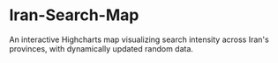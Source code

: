 # Iran-Search-Map
An interactive Highcharts map visualizing search intensity across Iran's provinces, with dynamically updated random data.
